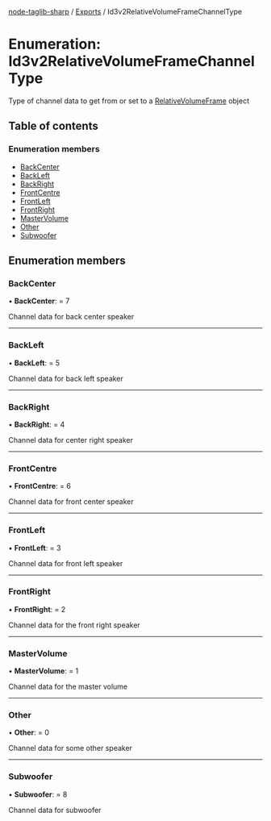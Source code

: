 [node-taglib-sharp](../README.md) / [Exports](../modules.md) / Id3v2RelativeVolumeFrameChannelType

# Enumeration: Id3v2RelativeVolumeFrameChannelType

Type of channel data to get from or set to a [RelativeVolumeFrame](id3v2frameclasstype.md#relativevolumeframe) object

## Table of contents

### Enumeration members

- [BackCenter](id3v2relativevolumeframechanneltype.md#backcenter)
- [BackLeft](id3v2relativevolumeframechanneltype.md#backleft)
- [BackRight](id3v2relativevolumeframechanneltype.md#backright)
- [FrontCentre](id3v2relativevolumeframechanneltype.md#frontcentre)
- [FrontLeft](id3v2relativevolumeframechanneltype.md#frontleft)
- [FrontRight](id3v2relativevolumeframechanneltype.md#frontright)
- [MasterVolume](id3v2relativevolumeframechanneltype.md#mastervolume)
- [Other](id3v2relativevolumeframechanneltype.md#other)
- [Subwoofer](id3v2relativevolumeframechanneltype.md#subwoofer)

## Enumeration members

### BackCenter

• **BackCenter**: = 7

Channel data for back center speaker

___

### BackLeft

• **BackLeft**: = 5

Channel data for back left speaker

___

### BackRight

• **BackRight**: = 4

Channel data for center right speaker

___

### FrontCentre

• **FrontCentre**: = 6

Channel data for front center speaker

___

### FrontLeft

• **FrontLeft**: = 3

Channel data for front left speaker

___

### FrontRight

• **FrontRight**: = 2

Channel data for the front right speaker

___

### MasterVolume

• **MasterVolume**: = 1

Channel data for the master volume

___

### Other

• **Other**: = 0

Channel data for some other speaker

___

### Subwoofer

• **Subwoofer**: = 8

Channel data for subwoofer
